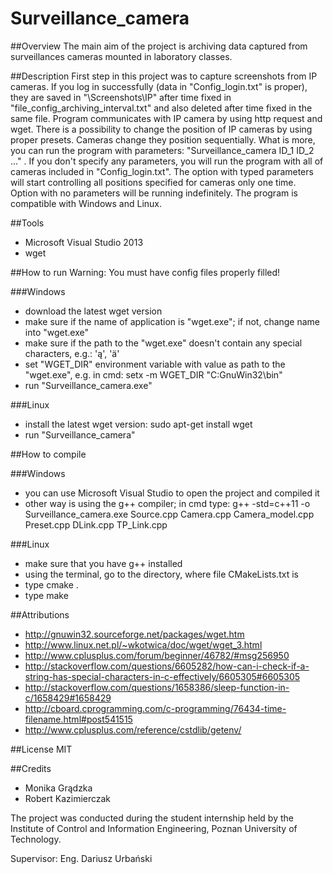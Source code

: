 # Surveillance_camera

##Overview
The main aim of the project is archiving data captured from surveillances cameras mounted in laboratory classes.

##Description
First step in this project was to capture screenshots from IP cameras. If you log in successfully (data in "Config_login.txt" is proper), they are saved in "\Screenshots\IP" after time fixed in "file_config_archiving_interval.txt" and also deleted after time fixed in the same file. Program communicates with IP camera by using http request and wget. There is a possibility to change the position of IP cameras by using proper presets. Cameras change they position sequentially. What is more, you can run the program with parameters: "Surveillance_camera ID_1 ID_2 ..." . If you don't specify any parameters, you will run the program with all of cameras included in "Config_login.txt". The option with typed parameters will start controlling all positions specified for cameras only one time. Option with no parameters will be running indefinitely. The program is compatible with Windows and Linux.

##Tools
- Microsoft Visual Studio 2013
- wget

##How to run
Warning: You must have config files properly filled!

###Windows
- download the latest wget version
- make sure if the name of application is "wget.exe"; if not, change name into "wget.exe"
- make sure if the path to the "wget.exe" doesn't contain any special characters, e.g.: 'ą', 'ä'
- set "WGET_DIR" environment variable with value as path to the "wget.exe", e.g. in cmd: setx -m WGET_DIR "C:GnuWin32\bin"
- run "Surveillance_camera.exe"

###Linux
- install the latest wget version: sudo apt-get install wget
- run "Surveillance_camera"

##How to compile

###Windows
- you can use Microsoft Visual Studio to open the project and compiled it
- other way is using the g++ compiler; in cmd type: g++ -std=c++11 -o Surveillance_camera.exe Source.cpp Camera.cpp Camera_model.cpp Preset.cpp DLink.cpp TP_Link.cpp

###Linux
- make sure that you have g++ installed
- using the terminal, go to the directory, where file CMakeLists.txt is
- type cmake .
- type make

##Attributions
- http://gnuwin32.sourceforge.net/packages/wget.htm
- http://www.linux.net.pl/~wkotwica/doc/wget/wget_3.html
- http://www.cplusplus.com/forum/beginner/46782/#msg256950
- http://stackoverflow.com/questions/6605282/how-can-i-check-if-a-string-has-special-characters-in-c-effectively/6605305#6605305
- http://stackoverflow.com/questions/1658386/sleep-function-in-c/1658429#1658429
- http://cboard.cprogramming.com/c-programming/76434-time-filename.html#post541515
- http://www.cplusplus.com/reference/cstdlib/getenv/

##License
MIT

##Credits
* Monika Grądzka
* Robert Kazimierczak

The project was conducted during the student internship held by the Institute of Control and Information Engineering, Poznan University of Technology.

Supervisor: Eng. Dariusz Urbański
